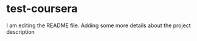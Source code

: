 # test-coursera

I am editing the README file. Adding some more details about the project description
